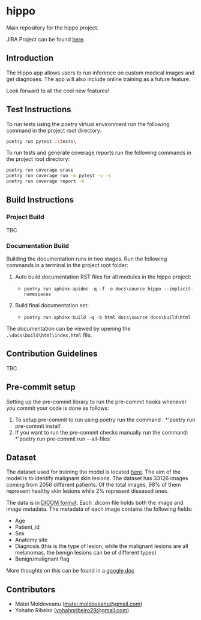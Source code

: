 # hippo

Main repository for the hippo project.

JIRA Project can be found [here](https://hippo-the-app.atlassian.net/).

## Introduction

The Hippo app allows users to run inference on custom medical images and get diagnoses. The app
will also include online training as a future feature.

Look forward to all the cool new features!

## Test Instructions

To run tests using the poetry virtual environment run the following command in the project root directory:

```bash
poetry run pytest .\tests\
```

To run tests and generate coverage reports run the following commands in the project root directory:

```bash
poetry run coverage erase
poetry run coverage run -m pytest -v -s
poetry run coverage report -m
```

## Build Instructions

### Project Build

TBC

### Documentation Build

Building the documentation runs in two stages. Run the following commands in a terminal in the project root folder:

1. Auto build documentation RST files for all modules in the hippo project:

    * `poetry run sphinx-apidoc -q -f -o docs\source hippo --implicit-namespaces`

2. Build final documentation set:

    * `poetry run sphinx-build -q -b html docs\source docs\build\html`

The documentation can be viewed by opening the `.\docs\build\html\index.html` file.

## Contribution Guidelines

TBC

## Pre-commit setup

Setting up the pre-commit library to run the pre-commit hooks whenever you commit your code is done as follows:

1. To setup pre-commit to run using poetry run the command :
        *'poetry run pre-commit install'
2. If you want to run the pre-commit checks manually run the command:
        *'poetry run pre-commit run --all-files'

## Dataset

The dataset used for training the model is located [here](https://www.kaggle.com/c/siim-isic-melanoma-classification/). The aim of the model is to identify malignant skin lesions. The dataset has 33126 images coming from 2056 different patients. Of the total images, 98% of them represent healthy skin lesions while 2% represent diseased ones.

The data is in [DICOM format](https://en.wikipedia.org/wiki/DICOM). Each .dicom file holds both the image and image metadata. The metadata of each image contains the following fields:

* Age
* Patient_id
* Sex
* Anatomy site
* Diagnosis (this is the type of lesion, while the malignant lesions are all melanomas, the benign lesions can be of different types)
* Benign/malignant flag

More thoughts on this can be found in a [google doc](https://docs.google.com/document/d/1w2Dpw_u-rHY7RAp5br8B-S1Gb5Nd7l3omIhqSkBfKgM/edit?usp=sharing)

## Contributors

* Matei Moldoveanu (matei.moldoveanu@gmail.com)
* Yohahn Ribeiro (yohahnribeiro29@gmail.com)
